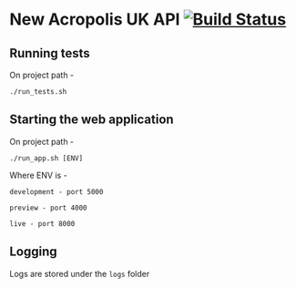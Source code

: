 # New Acropolis UK API  [![Build Status](https://travis-ci.org/NewAcropolis/api.svg?branch=master)](https://travis-ci.org/NewAcropolis/api)


## Running tests

On project path -

```shell
./run_tests.sh
```

## Starting the web application

On project path -

```shell
./run_app.sh [ENV]
```

Where ENV is -

`development - port 5000`

`preview - port 4000`

`live - port 8000`

## Logging

Logs are stored under the `logs` folder
